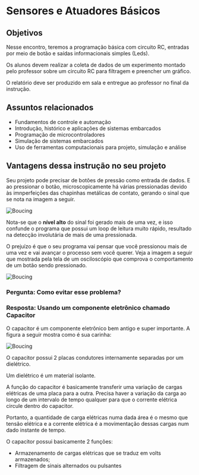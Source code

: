 # Sensores e Atuadores Básicos

## Objetivos

Nesse encontro, teremos a programação básica com circuito RC, entradas por meio de botão e saídas informacionais simples (Leds). 

Os alunos devem realizar a coleta de dados de um experimento montado pelo professor sobre um circuito RC para filtragem e preencher um gráfico. 

O relatório deve ser produzido em sala e entregue ao professor no final da instrução.

## Assuntos relacionados

- Fundamentos de controle e automação
- Introdução, histórico e aplicações de sistemas embarcados
- Programação de microcontroladores
- Simulação de sistemas embarcados
- Uso de ferramentas computacionais para projeto, simulação e análise

## Vantagens dessa instrução no seu projeto

Seu projeto pode precisar de botões de pressão como entrada de dados. E ao pressionar o botão, microscopicamente há várias pressionadas devido às imnperfeições das chapinhas metálicas de contato, gerando o sinal que se nota na imagem a seguir.

<picture>
   <source media="(prefers-color-scheme: light)" srcset="https://github.com/agodoi/m4-semana2a/blob/main/imgs/boucing.png">
   <img alt="Boucing" src="[YOUR-DEFAULT-IMAGE](https://github.com/agodoi/m4-semana2a/blob/main/imgs/boucing.png)">
</picture>


Nota-se que o **nível alto** do sinal foi gerado mais de uma vez, e isso confunde o programa que possui um loop de leitura muito rápido, resultado na detecção involutária de mais de uma pressionada.

O prejuízo é que o seu programa vai pensar que você pressionou mais de uma vez e vai avançar o processo sem você querer. Veja a imagem a seguir que mostrada pela tela de um osciloscópio que comprova o comportamento de um botão sendo pressionado.

<picture>
   <source media="(prefers-color-scheme: light)" srcset="https://github.com/agodoi/m4-semana2a/blob/main/imgs/boucing_oscilas.png">
   <img alt="Boucing" src="[YOUR-DEFAULT-IMAGE](https://github.com/agodoi/m4-semana2a/blob/main/imgs/boucing_oscilas.png)">
</picture>


### Pergunta: Como evitar esse problema? 

### Resposta: Usando um componente eletrônico chamado Capacitor

O capacitor é um componente eletrônico bem antigo e super importante. A figura a seguir mostra como é sua carinha:

<picture>
   <source media="(prefers-color-scheme: light)" srcset="https://github.com/agodoi/m4-semana2a/blob/main/imgs/capacitores.png">
   <img alt="Boucing" src="[YOUR-DEFAULT-IMAGE](https://github.com/agodoi/m4-semana2a/blob/main/imgs/capacitores.png)">
</picture>


O capacitor possui 2 placas condutores internamente separadas por um dielétrico.

Um dielétrico é um material isolante.

A função do capacitor é basicamente transferir uma variação de cargas elétricas de uma placa para a outra. Precisa haver a variação da carga ao longo de um intervalo de tempo qualquer para que o corrente elétrica circule dentro do capacitor.

Portanto, a quantidade de carga elétricas numa dada área é o mesmo que tensão elétrica e a corrente elétrica é a movimentação dessas cargas num dado instante de tempo.

O capacitor possui basicamente 2 funções:

- Armazenamento de cargas elétricas que se traduz em volts armazenados;
- Filtragem de sinais alternados ou pulsantes
